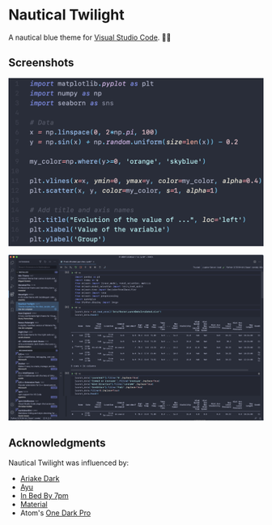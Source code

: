 

# Nautical Twilight

A nautical blue theme for [Visual Studio Code](https://code.visualstudio.com). 🌅⚓

## Screenshots
![Python Example](img/Python.png)

![Notebook Example](img/notebook.png)

## Acknowledgments
Nautical Twilight was influenced by:
* [Ariake Dark](https://marketplace.visualstudio.com/items?itemName=wart.ariake-dark)
* [Ayu](https://marketplace.visualstudio.com/items?itemName=teabyii.ayu)
* [In Bed By 7pm](https://marketplace.visualstudio.com/items?itemName=sdras.inbedby7pm)
* [Material](https://marketplace.visualstudio.com/items?itemName=Equinusocio.vsc-material-theme)
* Atom's [One Dark Pro](https://atom.io/themes/one-dark-syntax)